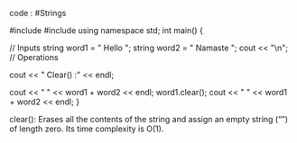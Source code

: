 code : #Strings 

#include <iostream>
#include <string>
using namespace std;
int main() {

  // Inputs
  string word1 = " Hello ";
  string word2 = " Namaste ";
  cout << "\n";
  // Operations

  cout << " Clear() :" << endl;

  cout << " " << word1 + word2 << endl;
  word1.clear();
  cout << " " << word1 + word2 << endl;
}

clear(): Erases all the contents of the string and assign an empty string (“”)
of length zero. Its time complexity is O(1).